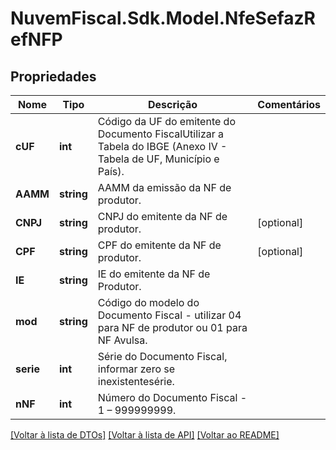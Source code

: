 # NuvemFiscal.Sdk.Model.NfeSefazRefNFP

## Propriedades

Nome | Tipo | Descrição | Comentários
------------ | ------------- | ------------- | -------------
**cUF** | **int** | Código da UF do emitente do Documento FiscalUtilizar a Tabela do IBGE (Anexo IV - Tabela de UF, Município e País). | 
**AAMM** | **string** | AAMM da emissão da NF de produtor. | 
**CNPJ** | **string** | CNPJ do emitente da NF de produtor. | [optional] 
**CPF** | **string** | CPF do emitente da NF de produtor. | [optional] 
**IE** | **string** | IE do emitente da NF de Produtor. | 
**mod** | **string** | Código do modelo do Documento Fiscal - utilizar 04 para NF de produtor  ou 01 para NF Avulsa. | 
**serie** | **int** | Série do Documento Fiscal, informar zero se inexistentesérie. | 
**nNF** | **int** | Número do Documento Fiscal - 1 – 999999999. | 

[[Voltar à lista de DTOs]](../README.md#documentation-for-models) [[Voltar à lista de API]](../README.md#documentation-for-api-endpoints) [[Voltar ao README]](../README.md)


